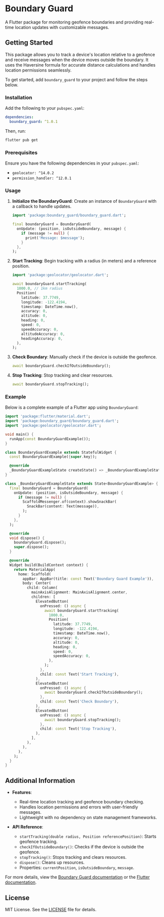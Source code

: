 # Boundary Guard

A Flutter package for monitoring geofence boundaries and providing real-time location updates with customizable messages.

## Getting Started

This package allows you to track a device's location relative to a geofence and receive messages when the device moves outside the boundary. It uses the Haversine formula for accurate distance calculations and handles location permissions seamlessly.

To get started, add `boundary_guard` to your project and follow the steps below.

### Installation

Add the following to your `pubspec.yaml`:

```yaml
dependencies:
  boundary_guard: ^1.0.1
```

Then, run:

```bash
flutter pub get
```

### Prerequisites

Ensure you have the following dependencies in your `pubspec.yaml`:

- `geolocator: ^14.0.2`
- `permission_handler: ^12.0.1`

### Usage

1. **Initialize the BoundaryGuard**:
   Create an instance of `BoundaryGuard` with a callback to handle updates.

   ```dart
   import 'package:boundary_guard/boundary_guard.dart';

   final boundaryGuard = BoundaryGuard(
     onUpdate: (position, isOutsideBoundary, message) {
       if (message != null) {
         print('Message: $message');
       }
     },
   );
   ```

2. **Start Tracking**:
   Begin tracking with a radius (in meters) and a reference position.

   ```dart
   import 'package:geolocator/geolocator.dart';

   await boundaryGuard.startTracking(
     1000.0, // 1km radius
     Position(
       latitude: 37.7749,
       longitude: -122.4194,
       timestamp: DateTime.now(),
       accuracy: 0,
       altitude: 0,
       heading: 0,
       speed: 0,
       speedAccuracy: 0,
       altitudeAccuracy: 0,
       headingAccuracy: 0,
     ),
   );
   ```

3. **Check Boundary**:
   Manually check if the device is outside the geofence.

   ```dart
   await boundaryGuard.checkIfOutsideBoundary();
   ```

4. **Stop Tracking**:
   Stop tracking and clear resources.

   ```dart
   await boundaryGuard.stopTracking();
   ```

### Example

Below is a complete example of a Flutter app using `BoundaryGuard`:

```dart
import 'package:flutter/material.dart';
import 'package:boundary_guard/boundary_guard.dart';
import 'package:geolocator/geolocator.dart';

void main() {
  runApp(const BoundaryGuardExample());
}

class BoundaryGuardExample extends StatefulWidget {
  const BoundaryGuardExample({super.key});

  @override
  _BoundaryGuardExampleState createState() => _BoundaryGuardExampleState();
}

class _BoundaryGuardExampleState extends State<BoundaryGuardExample> {
  final boundaryGuard = BoundaryGuard(
    onUpdate: (position, isOutsideBoundary, message) {
      if (message != null) {
        ScaffoldMessenger.of(context).showSnackBar(
          SnackBar(content: Text(message)),
        );
      }
    },
  );

  @override
  void dispose() {
    boundaryGuard.dispose();
    super.dispose();
  }

  @override
  Widget build(BuildContext context) {
    return MaterialApp(
      home: Scaffold(
        appBar: AppBar(title: const Text('Boundary Guard Example')),
        body: Center(
          child: Column(
            mainAxisAlignment: MainAxisAlignment.center,
            children: [
              ElevatedButton(
                onPressed: () async {
                  await boundaryGuard.startTracking(
                    1000.0,
                    Position(
                      latitude: 37.7749,
                      longitude: -122.4194,
                      timestamp: DateTime.now(),
                      accuracy: 0,
                      altitude: 0,
                      heading: 0,
                      speed: 0,
                      speedAccuracy: 0,
                    ),
                  );
                },
                child: const Text('Start Tracking'),
              ),
              ElevatedButton(
                onPressed: () async {
                  await boundaryGuard.checkIfOutsideBoundary();
                },
                child: const Text('Check Boundary'),
              ),
              ElevatedButton(
                onPressed: () async {
                  await boundaryGuard.stopTracking();
                },
                child: const Text('Stop Tracking'),
              ),
            ],
          ),
        ),
      ),
    );
  }
}
```

## Additional Information

- **Features**:
    - Real-time location tracking and geofence boundary checking.
    - Handles location permissions and errors with user-friendly messages.
    - Lightweight with no dependency on state management frameworks.

- **API Reference**:
    - `startTracking(double radius, Position referencePosition)`: Starts geofence tracking.
    - `checkIfOutsideBoundary()`: Checks if the device is outside the geofence.
    - `stopTracking()`: Stops tracking and clears resources.
    - `dispose()`: Cleans up resources.
    - Properties: `currentPosition`, `isOutsideBoundary`, `message`.

For more details, view the [Boundary Guard documentation](https://github.com/Sandun-Induranga/boundary_guard) or the [Flutter documentation](https://docs.flutter.dev/).

## License

MIT License. See the [LICENSE](LICENSE) file for details.
